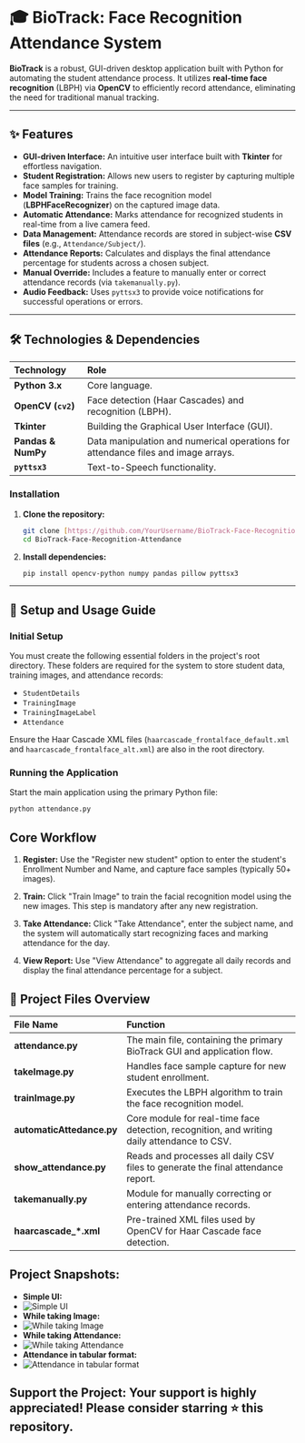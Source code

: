 # 🎓 BioTrack: Face Recognition Attendance System

**BioTrack** is a robust, GUI-driven desktop application built with Python for automating the student attendance process. It utilizes **real-time face recognition** (LBPH) via **OpenCV** to efficiently record attendance, eliminating the need for traditional manual tracking.

***

## ✨ Features

* **GUI-driven Interface:** An intuitive user interface built with **Tkinter** for effortless navigation.
* **Student Registration:** Allows new users to register by capturing multiple face samples for training.
* **Model Training:** Trains the face recognition model (**LBPHFaceRecognizer**) on the captured image data.
* **Automatic Attendance:** Marks attendance for recognized students in real-time from a live camera feed.
* **Data Management:** Attendance records are stored in subject-wise **CSV files** (e.g., `Attendance/Subject/`).
* **Attendance Reports:** Calculates and displays the final attendance percentage for students across a chosen subject.
* **Manual Override:** Includes a feature to manually enter or correct attendance records (via `takemanually.py`).
* **Audio Feedback:** Uses `pyttsx3` to provide voice notifications for successful operations or errors.

***

## 🛠️ Technologies & Dependencies

| Technology | Role |
| :--- | :--- |
| **Python 3.x** | Core language. |
| **OpenCV (`cv2`)** | Face detection (Haar Cascades) and recognition (LBPH). |
| **Tkinter** | Building the Graphical User Interface (GUI). |
| **Pandas & NumPy** | Data manipulation and numerical operations for attendance files and image arrays. |
| **`pyttsx3`** | Text-to-Speech functionality. |

### Installation

1.  **Clone the repository:**
    ```bash
    git clone [https://github.com/YourUsername/BioTrack-Face-Recognition-Attendance.git](https://github.com/YourUsername/BioTrack-Face-Recognition-Attendance.git)
    cd BioTrack-Face-Recognition-Attendance
    ```

2.  **Install dependencies:**
    ```bash
    pip install opencv-python numpy pandas pillow pyttsx3
    ```

***

## 🚀 Setup and Usage Guide

### Initial Setup

You must create the following essential folders in the project's root directory. These folders are required for the system to store student data, training images, and attendance records:

* `StudentDetails`
* `TrainingImage`
* `TrainingImageLabel`
* `Attendance`

Ensure the Haar Cascade XML files (`haarcascade_frontalface_default.xml` and `haarcascade_frontalface_alt.xml`) are also in the root directory.

### Running the Application

Start the main application using the primary Python file:

```bash
python attendance.py
```

## Core Workflow
1. **Register:** Use the "Register new student" option to enter the student's Enrollment Number and Name, and capture face samples (typically 50+ images).

2. **Train:** Click "Train Image" to train the facial recognition model using the new images. This step is mandatory after any new registration.

3. **Take Attendance:** Click "Take Attendance", enter the subject name, and the system will automatically start recognizing faces and marking attendance for the day.

4. **View Report:** Use "View Attendance" to aggregate all daily records and display the final attendance percentage for a subject.

## 📁 Project Files Overview

|File Name |Function |
| :--- | :--- |
|**attendance.py**|	The main file, containing the primary BioTrack GUI and application flow.|
|**takeImage.py**|	Handles face sample capture for new student enrollment.|
|**trainImage.py**|	Executes the LBPH algorithm to train the face recognition model.|
|**automaticAttedance.py**|	Core module for real-time face detection, recognition, and writing daily attendance to CSV.|
|**show_attendance.py**|	Reads and processes all daily CSV files to generate the final attendance report.|
|**takemanually.py**|	Module for manually correcting or entering attendance records.|
|**haarcascade_*.xml**|	Pre-trained XML files used by OpenCV for Haar Cascade face detection.|

 

## Project Snapshots:

*   **Simple UI:**
*   ![Simple UI](UI_Image/simple_ui.png) 
*   **While taking Image:**
*    ![While taking Image](UI_Image/simple_ui.png) 
*   **While taking Attendance:**
*    ![While taking Attendance](UI_Image/simple_ui.png) 
*   **Attendance in tabular format:**
*    ![Attendance in tabular format](UI_Image/simple_ui.png) 

 

## **Support the Project:  Your support is highly appreciated! Please consider starring ⭐ this repository.**
